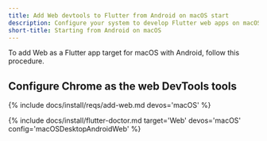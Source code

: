 ```yaml
---
title: Add Web devtools to Flutter from Android on macOS start
description: Configure your system to develop Flutter web apps on macOS.
short-title: Starting from Android on macOS
---
```


To add Web as a Flutter app target for macOS with Android,
follow this procedure.

## Configure Chrome as the web DevTools tools

{% include docs/install/reqs/add-web.md devos='macOS' %}

{% include docs/install/flutter-doctor.md target='Web' devos='macOS' config='macOSDesktopAndroidWeb' %}
